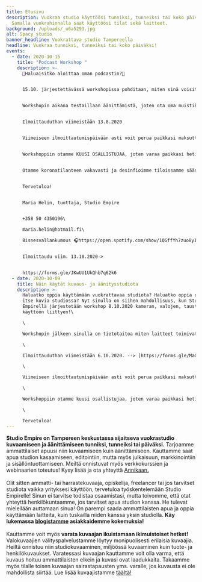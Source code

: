 ```yaml
---
title: Etusivu
description: Vuokraa studio käyttöösi tunniksi, tunneiksi tai koko päiväksi!
  Samalla vuokrahinnalla saat käyttöösi tilat sekä laitteet.
background: /uploads/_u6a5293.jpg
alt: Spacy studio
banner_headline: Vuokrattava studio Tampereella
headline: Vuokraa tunniksi, tunneiksi tai koko päiväksi!
events:
  - date: 2020-10-15
    title: "Podcast Workshop "
    description: >-
      🎤Haluaisitko aloittaa oman podcastin?🎤


      15.10. järjestettävässä workshopissa pohditaan, miten sinä voisit aloittaa podcastin, missä sitä voi julkaista, kuka on podcastisi kohderyhmä ja miten podcasteja markkinoidaan sekä tuotteistetaan.


      Workshopin aikana testaillaan äänittämistä, joten ota oma muistikortti (SD-kortti, Class 10) jos haluat tallentaa äänitetyn testijakson.


      Ilmoittauduthan viimeistään 13.8.2020


      Viimeiseen ilmoittautumispäivään asti voit perua paikkasi maksutta, muussa tapauksessa perimme puolet osallistumismaksusta. Sairastumistapauksissa emme peri maksua, vaikka peruutus tapahtuisi vielä samana päivänä. Vallitsevan tilanteen vuoksi parempi, ettet tule workshopiin ja tiloihimme sairaana.


      Workshoppiin otamme KUUSI OSALLISTUJAA, joten varaa paikkasi heti!


      Otamme koronatilanteen vakavasti ja desinfioimme tiloissamme säännöllisesti. Pidämme hygienistamme huolta ja tiloissa on mahdollista pestä kädet.


      Tervetuloa!


      Maria Helin, tuottaja, Studio Empire


      +358 50 4350196\

      maria.helin@hotmail.fi\

      Bisnesvallankumous 🎧https://open.spotify.com/show/1QGffYh7zuo8yI4lOBevAD?si=SjgMTCvaR0G37SZNQk5bHQ


      Ilmoittaudu viim. 13.10.2020->


      https://forms.gle/JKwUU1UkQhb7q62k6
  - date: 2020-10-09
    title: Näin käytät kuvaus- ja äänitysstudiota
    description: >-
      Haluatko oppia käyttämään vuokrattavaa studiota? Haluatko oppia ottamaan
      itse kuvia studiossa? Nyt sinulla on siihen mahdollisuus, kun Studio
      Empirellä järjestetään workshop 8.10.2020 kameran, valojen, taustojen yms
      käyttöön liittyen!\

      \

      Workshopin jälkeen sinulla on tietotaitoa miten laitteet toimivat ja saat vinkkejä erilaisten kuvauksien ja äänitysten toteuttamiseksi. Toteutamme workshopin pienessä ryhmässä, joten pääset myös itse testailemaan laitteita.\

      \

      Ilmoittauduthan viimeistään 6.10.2020. --> [https://forms.gle/MaGNk1EdmZbUCeNC7](https://forms.gle/MaGNk1EdmZbUCeNC7?fbclid=IwAR233ZYNr2g70Qo2WGMNGwyUDjJ-v17u2gnr5BCi3JX_GDFEvlXl3p_K3Pk)\

      \

      Viimeiseen ilmoittautumispäivään asti voit perua paikkasi maksutta, muussa tapauksessa perimme puolet osallistumismaksusta. Sairastumistapauksissa emme peri maksua, vaikka peruutus tapahtuisi vielä samana päivänä. Vallitsevan tilanteen vuoksi parempi, ettet tule workshopiin ja tiloihimme sairaana. Otamme koronatilanteen vakavasti ja desinfioimme tiloissamme säännöllisesti. Pidämme hygienistamme huolta ja tiloissa on mahdollista pestä kädet.\

      \

      Workshoppiin otamme kuusi osallistujaa, joten varaa paikkasi heti.\

      \

      Tervetuloa!
---
```

**Studio Empire on Tampereen keskustassa sijaitseva vuokrastudio kuvaamiseen ja äänittämiseen tunniksi, tunneiksi tai päiväksi.** Tarjoamme ammattilaiset apuusi niin kuvaamiseen kuin äänittämiseen. Kauttamme saat apua studion kasaamiseen, editointiin, mutta myös julkaisuun, markkinointiin ja sisällöntuottamiseen. Meiltä onnistuvat myös verkkokurssien ja webinaarien toteutus! Kysy lisää ja ota yhteyttä [Annikaan.](https://vuokrattavastudio.com/yhteystiedot/)\
\
Olit sitten ammatti- tai harrastekuvaaja, opiskelija, freelancer tai jos tarvitset studiota vaikka yrityksesi käyttöön, tervetuloa työskentelemään Studio Empirelle! Sinun ei tarvitse todistaa osaamistasi, mutta toivomme, että otat yhteyttä henkilökuntaamme, jos tarvitset apua studion kanssa. He tulevat mielellään auttamaan sinua! On parempi saada ammattilaisten apua ja oppia käyttämään laitteita, kuin tuskailla niiden kanssa yksin studiolla. **Käy lukemassa [blogistamme](https://vuokrattavastudio.com/blogi/) asiakkaidemme kokemuksia!**\
\
Kauttamme voit myös **varata kuvaajan ikuistamaan ikimuistoiset hetket!** Valokuvaajien välityspalvelustamme löytyy monipuolisesti erilaisia kuvaajia. Heiltä onnistuu niin studiokuvaaminen, miljöössä kuvaaminen kuin tuote- ja henkilökuvaukset. Varatessasi kuvaajan kauttamme voit olla varma, että kuvaus hoituu ammattilaisten elkein ja kuvasi ovat laadukkaita. Takaamme myös tilalle toisen kuvaajan sairastapausten yms. varalle, jos kuvausta ei ole mahdollista siirtää. Lue lisää kuvaajistamme [täältä!](https://vuokrattavastudio.com/palvelut/kuvaajien-valityspalvelu/)